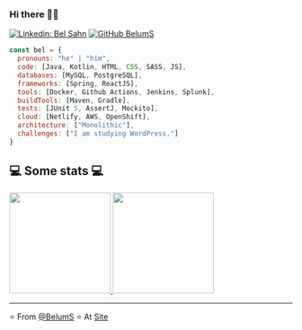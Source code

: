 ### Hi there 👋🏿 

<!--
**BelumS/BelumS** is a ✨ _special_ ✨ repository because its `README.md` (this file) appears on your GitHub profile.

Here are some ideas to get you started:

- 🔭 I’m currently working on ...
- 🌱 I’m currently learning ...
- 👯 I’m looking to collaborate on ...
- 🤔 I’m looking for help with ...
- 💬 Ask me about ...
- 📫 How to reach me: ...
- 😄 Pronouns: ...
- ⚡ Fun fact: ...
-->

[![Linkedin: Bel Sahn](https://img.shields.io/badge/-belsahn-blue?style=flat-square&logo=Linkedin&logoColor=white&link=https://www.linkedin.com/in/bel-sahn/)](https://www.linkedin.com/in/bel-sahn/)
[![GitHub BelumS](https://img.shields.io/github/followers/belums?label=follow&style=social)](https://github.com/belums)

```javascript
const bel = {
  pronouns: "he" | "him",
  code: [Java, Kotlin, HTML, CSS, SASS, JS],
  databases: [MySQL, PostgreSQL],
  frameworks: [Spring, ReactJS],
  tools: [Docker, Github Actions, Jenkins, Splunk],
  buildTools: [Maven, Gradle],
  tests: [JUnit 5, AssertJ, Mockito],
  cloud: [Netlify, AWS, OpenShift],
  architecture: ["Monolithic"],
  challenges: ["I am studying WordPress."]
}
```

<h2>💻 Some stats 💻</h2>

<a href="https://github.com/BelumS">
  <img height="180em" src="https://github-readme-stats.vercel.app/api?username=belums&theme=buefy&show_icons=true" />
  <img height="180em" src="https://github-readme-stats.vercel.app/api/top-langs/?username=belums&theme=buefy&layout=compact" />
</a>

---

⭐️ From [@BelumS](https://github.com/BelumS)
⭐️ At [Site](https://belsahn.netlify.app/)
